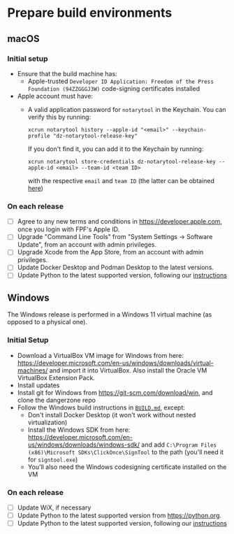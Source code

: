 # Prepare build environments

## macOS

### Initial setup

- Ensure that the build machine has:
  - Apple-trusted `Developer ID Application: Freedom of the Press Foundation (94ZZGGGJ3W)` code-signing certificates installed
- Apple account must have:
  - A valid application password for `notarytool` in the Keychain. You can
    verify this by running:

    ```
    xcrun notarytool history --apple-id "<email>" --keychain-profile "dz-notarytool-release-key"
    ```

    If you don't find it, you can add it to the Keychain by running:

    ```
    xcrun notarytool store-credentials dz-notarytool-release-key --apple-id <email> --team-id <team ID>
    ```

    with the respective `email` and `team ID` (the latter can be obtained [here](https://developer.apple.com/help/account/manage-your-team/locate-your-team-id))

### On each release

- [ ] Agree to any new terms and conditions in https://developer.apple.com, once you login with FPF's Apple ID.
- [ ] Upgrade "Command Line Tools" from "System Settings -> Software Update", from an account with admin privileges.
- [ ] Upgrade Xcode from the App Store, from an account with admin privileges.
- [ ] Update Docker Desktop and Podman Desktop to the latest versions.
- [ ] Update Python to the latest supported version, following our [instructions](../python.md)

## Windows

The Windows release is performed in a Windows 11 virtual machine (as opposed to a physical one).

### Initial Setup

- Download a VirtualBox VM image for Windows from here: https://developer.microsoft.com/en-us/windows/downloads/virtual-machines/ and import it into VirtualBox. Also install the Oracle VM VirtualBox Extension Pack.
- Install updates
- Install git for Windows from https://git-scm.com/download/win, and clone the dangerzone repo
- Follow the Windows build instructions in [`BUILD.md`](https://github.com/freedomofpress/dangerzone/blob/main/BUILD.md#windows), except:
  - Don't install Docker Desktop (it won't work without nested virtualization)
  - Install the Windows SDK from here: https://developer.microsoft.com/en-us/windows/downloads/windows-sdk/ and add `C:\Program Files (x86)\Microsoft SDKs\ClickOnce\SignTool` to the path (you'll need it for `signtool.exe`)
  - You'll also need the Windows codesigning certificate installed on the VM

### On each release

- [ ] Update WiX, if necessary
- [ ] Update Python to the latest supported version from https://python.org.
- [ ] Update Python to the latest supported version, following our [instructions](../python.md)
